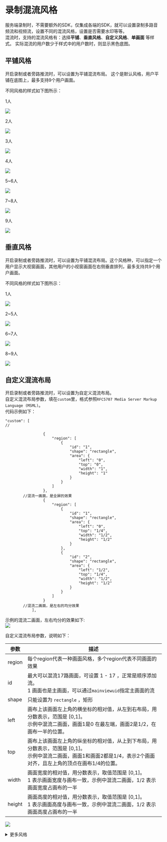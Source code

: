 # 录制混流风格

服务端录制时，不需要额外的SDK，仅集成各端的SDK，就可以设置录制多路音频流和视频流，设置不同的混流风格，设置是否需要水印等等。     
混流时，支持的混流风格有：选择**平铺**、**垂直风格**、**自定义风格**、**单画面** 等样式。 实际混流的用户数少于样式中的用户数时，则显示黑色底图。  

## 平铺风格

开启录制或者旁路推流时，可以设置为平铺混流布局。 这个是默认风格，用户平铺在底图上，最多支持9个用户画面。  

不同风格的样式如下图所示：

1人  

![ ](/images/record/pingpu1.png)

2人  

![ ](/images/record/pingpu2New.png)

3人  

![ ](/images/record/pingpu3New.png)

4人  

![ ](/images/record/pingpu4.png)

5~6人  

![ ](/images/record/pingpu5And6.png)

7~8人  

![ ](/images/record/pingpu7And8.png)

9人  

![ ](/images/record/pingpu9.png)


## 垂直风格

开启录制或者旁路推流时，可以设置为平铺混流布局。这个风格种，可以指定一个用户显示大视窗画面，其他用户的小视窗画面在右侧垂直排列，最多支持共9个用户画面。  

不同风格的样式如下图所示：  

1人  

![ ](/images/record/pingpu1.png)

2~5人  

![ ](/images/record/chuizhi2.png)

6~7人 

![ ](/images/record/chuizhi7.png)

8~9人 

![ ](/images/record/chuizhi9.png)

## 自定义混流布局

开启录制或者旁路推流时，可以设置为自定义混流布局。    
自定义混流布局参数，填在`custom`里，格式参照`RFC5707 Media Server Markup Language (MSML)`。    
代码示例如下：    

```
"custom": [ 
//

                 {
                     "region": [
                         {
                             "id": "1",
                             "shape": "rectangle",
                             "area": {
                                 "left": "0",
                                 "top": "0",
                                 "width": "1",
                                 "height": "1"
                             }
                         }
                     ]
                 },
		//混流一画面，是全屏的效果
                 {
                     "region": [
                         {
                             "id": "1",
                             "shape": "rectangle",
                             "area": {
                                 "left": "0",
                                 "top": "1/4",
                                 "width": "1/2",
                                 "height": "1/2"
                             }
                         },
                         {
                             "id": "2",
                             "shape": "rectangle",
                             "area": {
                                 "left": "1/2",
                                 "top": "1/4",
                                 "width": "1/2",
                                 "height": "1/2"
                             }
                         }
                     ]
                 }
	    //混流二画面，是左右的均分效果
            ],
```

示例的混流二画面，左右均分的效果如下:    
![ ](/images/record/layout_custom_2.png)


自定义混流布局参数，说明如下：

|参数	|描述|
|-|-|
|region	| 每个region代表一种画面风格，多个region代表不同画面的效果 |
|id	| 最大可以混流17路画面，可设置 1 - 17 ，正常是顺序添加流。<br>1 画面也是主画面，可以通过`mainviewuid`指定主画面的流 |
|shape	| 只能设置为 `rectangle` ，矩形 |
|left	|画布上该画面左上角的横坐标的相对值，从左到右布局，用分数表示，范围是 [0,1]。<br>示例中混流二画面，画面1是0 在最左端，画面2是1/2，在画布一半的位置。 |
|top	|画布上该画面左上角的纵坐标的相对值，从上到下布局，用分数表示，范围是 [0,1]。<br>示例中混流二画面，画面1和画面2都是1/4，表示2个画面对齐，且左上角的顶点在画布1/4的位置。 |
|width	|画面宽度的相对值，用分数表示，取值范围是 [0,1]。<br>1 表示画面宽度与画布一致，示例中混流二画面，1/2 表示画面宽度占画布的一半 |
|height	|画面高度的相对值，用分数表示，取值范围是 [0,1]。<br>1 表示画面高度与画布一致，示例中混流二画面，1/2 表示画面高度占画布的一半 |

![ ](/images/record/layout_custom_define.png)


<details>
	<summary>更多风格</summary>


## 平铺风格2

开启录制或者旁路推流时，可以设置为平铺混流布局1。 这个是默认风格，用户平铺在底图上，最多支持9个用户画面。  

不同风格的样式如下图所示：  

1人  

![ ](/images/record/pingpu1.png)

2人  

![ ](/images/record/pingpu2New.png)

3人  

![ ](/images/record/pingpu_2_3.png)

4人  

![ ](/images/record/pingpu4.png)

5人  

![ ](/images/record/pingpu_2_5.png)

6人  

![ ](/images/record/pingpu_2_6.png)

7~9人  

![ ](/images/record/pingpu9.png)


## 垂直风格2

开启录制或者旁路推流时，可以设置为平铺混流布局2。这个风格种，可以指定一个用户显示大视窗画面，其他用户的小视窗画面在右侧垂直排列，最多支持共9个用户画面。  

不同风格的样式如下图所示：  

1人  

![ ](/images/record/pingpu1.png)

2~3人  

![ ](/images/record/chuizhi_2-2And3.png)

4~7人 

![ ](/images/record/chuizhi_2-4And7.png)

8~9人 

![ ](/images/record/chuizhi_2-8And9.png)


</details>








